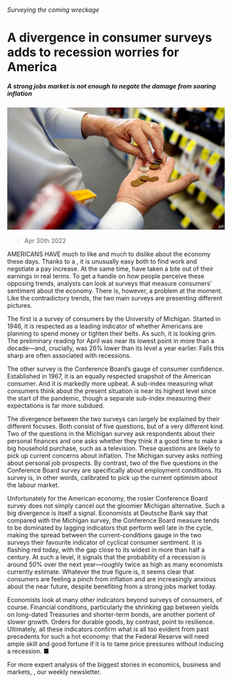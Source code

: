 ###### Surveying the coming wreckage

# A divergence in consumer surveys adds to recession worries for America 

##### A strong jobs market is not enough to negate the damage from soaring inflation 

![image](images/20220430_fnp502.jpg) 

> Apr 30th 2022 

AMERICANS HAVE much to like and much to dislike about the economy these days. Thanks to a , it is unusually easy both to find work and negotiate a pay increase. At the same time,  have taken a bite out of their earnings in real terms. To get a handle on how people perceive these opposing trends, analysts can look at surveys that measure consumers’ sentiment about the economy. There is, however, a problem at the moment. Like the contradictory trends, the two main surveys are presenting different pictures.

The first is a survey of consumers by the University of Michigan. Started in 1946, it is respected as a leading indicator of whether Americans are planning to spend money or tighten their belts. As such, it is looking grim. The preliminary reading for April was near its lowest point in more than a decade—and, crucially, was 26% lower than its level a year earlier. Falls this sharp are often associated with recessions.


The other survey is the Conference Board’s gauge of consumer confidence. Established in 1967, it is an equally respected snapshot of the American consumer. And it is markedly more upbeat. A sub-index measuring what consumers think about the present situation is near its highest level since the start of the pandemic, though a separate sub-index measuring their expectations is far more subdued.

The divergence between the two surveys can largely be explained by their different focuses. Both consist of five questions, but of a very different kind. Two of the questions in the Michigan survey ask respondents about their personal finances and one asks whether they think it a good time to make a big household purchase, such as a television. These questions are likely to pick up current concerns about inflation. The Michigan survey asks nothing about personal job prospects. By contrast, two of the five questions in the Conference Board survey are specifically about employment conditions. Its survey is, in other words, calibrated to pick up the current optimism about the labour market.

Unfortunately for the American economy, the rosier Conference Board survey does not simply cancel out the gloomier Michigan alternative. Such a big divergence is itself a signal. Economists at Deutsche Bank say that compared with the Michigan survey, the Conference Board measure tends to be dominated by lagging indicators that perform well late in the cycle, making the spread between the current-conditions gauge in the two surveys their favourite indicator of cyclical consumer sentiment. It is flashing red today, with the gap close to its widest in more than half a century. At such a level, it signals that the probability of a recession is around 50% over the next year—roughly twice as high as many economists currently estimate. Whatever the true figure is, it seems clear that consumers are feeling a pinch from inflation and are increasingly anxious about the near future, despite benefiting from a strong jobs market today.

Economists look at many other indicators beyond surveys of consumers, of course. Financial conditions, particularly the shrinking gap between yields on long-dated Treasuries and shorter-term bonds, are another portent of slower growth. Orders for durable goods, by contrast, point to resilience. Ultimately, all these indicators confirm what is all too evident from past precedents for such a hot economy: that the Federal Reserve will need ample skill and good fortune if it is to tame price pressures without inducing a recession. ■

For more expert analysis of the biggest stories in economics, business and markets, , our weekly newsletter.


